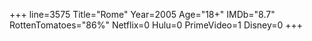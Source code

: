 +++
line=3575
Title="Rome"
Year=2005
Age="18+"
IMDb="8.7"
RottenTomatoes="86%"
Netflix=0
Hulu=0
PrimeVideo=1
Disney=0
+++


